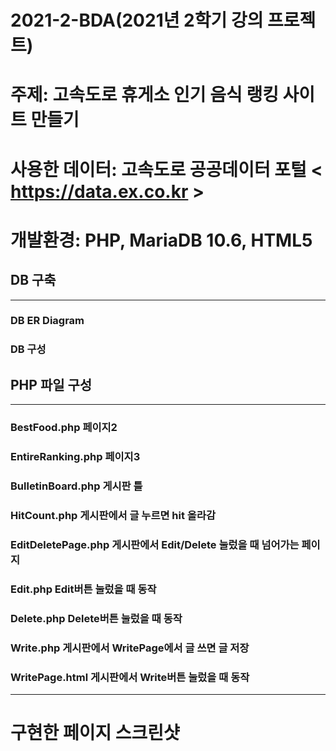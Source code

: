 # 2021-2-BDA(2021년 2학기 강의 프로젝트)
# 주제: 고속도로 휴게소 인기 음식 랭킹 사이트 만들기
# 사용한 데이터: 고속도로 공공데이터 포털 < https://data.ex.co.kr >
# 개발환경: PHP, MariaDB 10.6, HTML5
## DB 구축
***
### DB ER Diagram
### DB 구성     

## PHP 파일 구성
***
### BestFood.php 페이지2
### EntireRanking.php 페이지3
### BulletinBoard.php 게시판 틀
### HitCount.php 게시판에서 글 누르면 hit 올라감
### EditDeletePage.php 게시판에서 Edit/Delete 눌렀을 때 넘어가는 페이지
### Edit.php Edit버튼 눌렀을 때 동작
### Delete.php Delete버튼 눌렀을 때 동작
### Write.php 게시판에서 WritePage에서 글 쓰면 글 저장
### WritePage.html 게시판에서 Write버튼 눌렀을 때 동작
***
# 구현한 페이지 스크린샷
